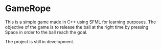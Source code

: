 # GameRope

This is a simple game made in C++ using SFML for learning purposes. The objective of the game is to release the ball at the right time by pressing Space in order to the ball reach the goal.

The project is still in development.
